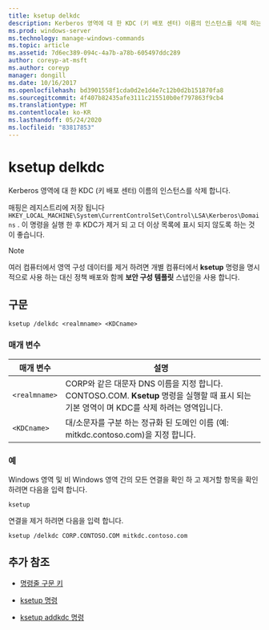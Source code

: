 ```yaml
---
title: ksetup delkdc
description: Kerberos 영역에 대 한 KDC (키 배포 센터) 이름의 인스턴스를 삭제 하는 ksetup delkdc 명령에 대 한 참조 항목입니다.
ms.prod: windows-server
ms.technology: manage-windows-commands
ms.topic: article
ms.assetid: 7d6ec389-094c-4a7b-a78b-605497ddc289
author: coreyp-at-msft
ms.author: coreyp
manager: dongill
ms.date: 10/16/2017
ms.openlocfilehash: bd3901558f1cda0d2e1d4e7c12b0d2b151870fa8
ms.sourcegitcommit: 4f407b82435afe3111c215510b0ef797863f9cb4
ms.translationtype: MT
ms.contentlocale: ko-KR
ms.lasthandoff: 05/24/2020
ms.locfileid: "83817853"
---
```

# <a name="ksetup-delkdc"></a>ksetup delkdc

Kerberos 영역에 대 한 KDC (키 배포 센터) 이름의 인스턴스를 삭제 합니다.

매핑은 레지스트리에 저장 됩니다 `HKEY_LOCAL_MACHINE\System\CurrentControlSet\Control\LSA\Kerberos\Domains` . 이 명령을 실행 한 후 KDC가 제거 되 고 더 이상 목록에 표시 되지 않도록 하는 것이 좋습니다.

> [!NOTE]
> 여러 컴퓨터에서 영역 구성 데이터를 제거 하려면 개별 컴퓨터에서 **ksetup** 명령을 명시적으로 사용 하는 대신 정책 배포와 함께 **보안 구성 템플릿** 스냅인을 사용 합니다.

## <a name="syntax"></a>구문

```
ksetup /delkdc <realmname> <KDCname>
```

### <a name="parameters"></a>매개 변수

| 매개 변수 | 설명 |
| --------- | ----------- |
| `<realmname>` | CORP와 같은 대문자 DNS 이름을 지정 합니다. CONTOSO.COM. **Ksetup** 명령을 실행할 때 표시 되는 기본 영역이 며 KDC를 삭제 하려는 영역입니다. |
| `<KDCname>` | 대/소문자를 구분 하는 정규화 된 도메인 이름 (예: mitkdc.contoso.com)을 지정 합니다. |

### <a name="examples"></a>예

Windows 영역 및 비 Windows 영역 간의 모든 연결을 확인 하 고 제거할 항목을 확인 하려면 다음을 입력 합니다.

```
ksetup
```

연결을 제거 하려면 다음을 입력 합니다.

```
ksetup /delkdc CORP.CONTOSO.COM mitkdc.contoso.com
```

## <a name="additional-references"></a>추가 참조

- [명령줄 구문 키](command-line-syntax-key.md)

- [ksetup 명령](ksetup.md)

- [ksetup addkdc 명령](ksetup-addkdc.md)